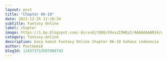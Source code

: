 ```yaml
---
layout: post 
title: "Chapter 06-10"
date: 2021-12-26 11:10:24
subtitle: Fantasy Online
label: chapter
image: https://1.bp.blogspot.com/-6irxu6jtQ80/X9xszI9WEpI/AAAAAAAAN14/dWIXJURA9oYR0Sr_GWOPjjDBCBqhcPXrQCLcBGAsYHQ/s72-c/download-28.jpg
category: fantasy-online
description: baca komik Fantasy Online Chapter 06-10 bahasa indonesia 
author: Postkomik
blogId: 124373713507908743
---
```


